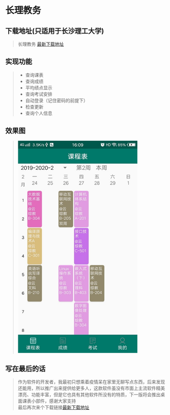 # 长理教务
##  下载地址(只适用于长沙理工大学)
>长理教务 [最新下载地址](http://47.106.159.165:8081/apk/长理教务v2.2.0.apk)
##  实现功能
>* 查询课表<br> 
>* 查询成绩<br> 
>* 平均绩点显示<br>
>* 查询考试安排<br> 
>* 自动登录（记住密码的前提下）<br> 
>* 检查更新<br> 
>* 查询个人信息<br> 
##  效果图
><img src="https://github.com/892681347/EduAdminPic/raw/master/TimetablePic.jpg"  alt="课程表页面" width="375px"/>
##  写在最后的话
>作为软件的开发者，我最初只想乘着疫情呆在家里无聊写点东西，后来发现还能用，所以推广出来提供给更多人，这款软件虽没有市面上主流软件精美漂亮、功能丰富，但是它也具有其他软件所没有的特质，下一版将会推出桌面课表小部件，感谢大家支持<br>最后再次来个下载链接[最新下载地址](http://47.106.159.165:8081/apk/长理教务v2.0.1.apk)
